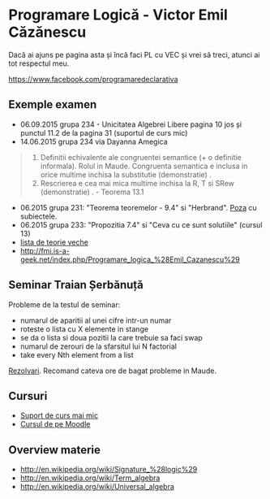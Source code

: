 # Programare Logică - Victor Emil Căzănescu

Dacă ai ajuns pe pagina asta și încă faci PL cu VEC și vrei să treci, atunci ai tot respectul meu.

https://www.facebook.com/programaredeclarativa

## Exemple examen

* 06.09.2015 grupa 234 - Unicitatea Algebrei Libere pagina 10 jos și punctul 11.2 de la pagina 31 (suportul de curs mic)
* 14.06.2015 grupa 234 via Dayanna Amegica

> 1. Definitii echivalente ale congruentei semantice (+ o definitie informala). Rolul in Maude. Congruenta semantica e inclusa in orice multime inchisa la substitutie (demonstratie) .
> 2. Rescrierea e cea mai mica multime inchisa la R, T si SRew (demonstratie) . - Teorema 13.1

* 06.2015 grupa 231: "Teorema teoremelor - 9.4" si "Herbrand". [Poza](https://www.dropbox.com/s/tq2loj2jatxiziw/subiecte_231.jpg?dl=0) cu subiectele.
* 06.2015 grupa 233: "Propozitia 7.4" si "Ceva cu ce sunt solutiile" (cursul 13)
* [lista de teorie veche](https://www.dropbox.com/s/gsxtvnwvthp0ql2/teorie%20PL.jpg?dl=0)
* http://fmi.is-a-geek.net/index.php/Programare_logica_%28Emil_Cazanescu%29

## Seminar Traian Șerbănuță

Probleme de la testul de seminar:

* numarul de aparitii al unei cifre intr-un numar
* roteste o lista cu X elemente in stange
* se da o lista si doua pozitii la care trebuie sa faci swap
* numarul de zerouri de la sfarsitul lui N factorial
* take every Nth element from a list

[Rezolvari](https://github.com/palcu/homework/tree/master/pl). Recomand cateva ore de bagat probleme in Maude.

## Cursuri

* [Suport de curs mai mic](https://www.dropbox.com/s/gt7i2ynnzaii4vr/suport_curs_caza.pdf?dl=0)
* [Cursul de pe Moodle](http://moodle.fmi.unibuc.ro/mod/resource/view.php?id=425)

## Overview materie

* http://en.wikipedia.org/wiki/Signature_%28logic%29
* http://en.wikipedia.org/wiki/Term_algebra
* http://en.wikipedia.org/wiki/Universal_algebra
